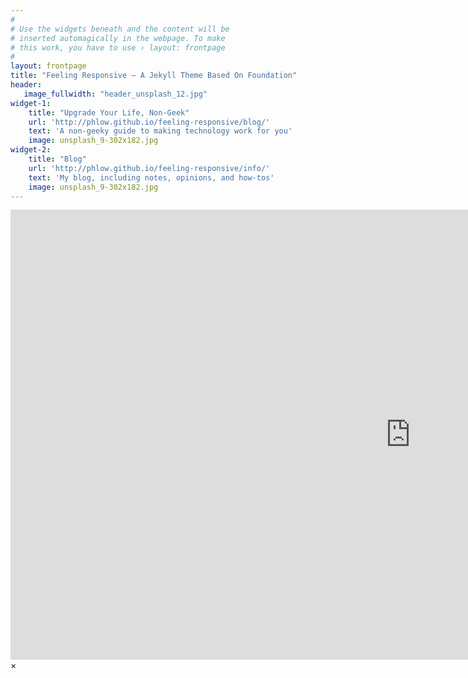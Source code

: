 ```yaml
---
#
# Use the widgets beneath and the content will be
# inserted automagically in the webpage. To make
# this work, you have to use › layout: frontpage
#
layout: frontpage
title: "Feeling Responsive – A Jekyll Theme Based On Foundation"
header:
   image_fullwidth: "header_unsplash_12.jpg"
widget-1:
    title: "Upgrade Your Life, Non-Geek"
    url: 'http://phlow.github.io/feeling-responsive/blog/'
    text: 'A non-geeky guide to making technology work for you'
    image: unsplash_9-302x182.jpg
widget-2:
    title: "Blog"
    url: 'http://phlow.github.io/feeling-responsive/info/'
    text: 'My blog, including notes, opinions, and how-tos'
    image: unsplash_9-302x182.jpg
---
```



<div id="videoModal" class="reveal-modal large" data-reveal="">
  <div class="flex-video widescreen vimeo" style="display: block;">
    <iframe width="1280" height="720" src="https://www.youtube.com/embed/3b5zCFSmVvU" frameborder="0" allowfullscreen></iframe>
  </div>
  <a class="close-reveal-modal">&#215;</a>
</div>
